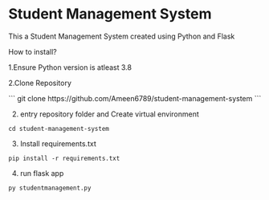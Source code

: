<h1>Student Management System</h1>
<p>This a Student Management System created using Python and Flask</p>
<p>How to install?</p>
<p>1.Ensure Python version is atleast 3.8</p>
<p>2.Clone Repository</p>
```
git clone https://github.com/Ameen6789/student-management-system
```

2. entry repository folder and Create virtual environment

```
cd student-management-system
```

3. Install requirements.txt
```
pip install -r requirements.txt
```

4. run flask app
```
py studentmanagement.py  
```
